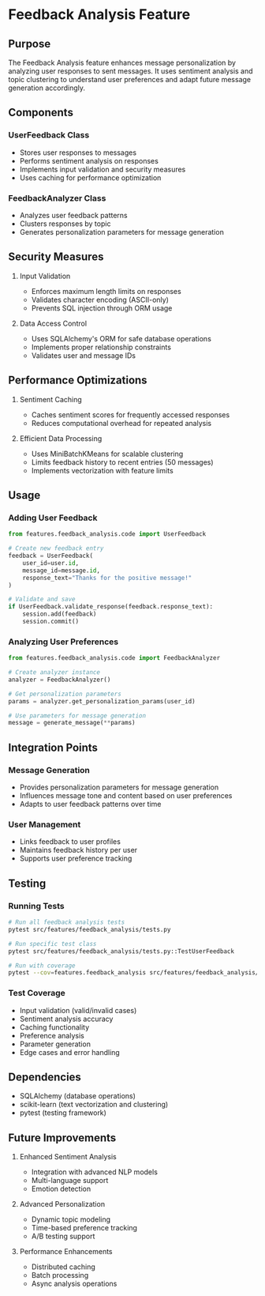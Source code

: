 # Feedback Analysis Feature

## Purpose
The Feedback Analysis feature enhances message personalization by analyzing user responses to sent messages. It uses sentiment analysis and topic clustering to understand user preferences and adapt future message generation accordingly.

## Components

### UserFeedback Class
- Stores user responses to messages
- Performs sentiment analysis on responses
- Implements input validation and security measures
- Uses caching for performance optimization

### FeedbackAnalyzer Class
- Analyzes user feedback patterns
- Clusters responses by topic
- Generates personalization parameters for message generation

## Security Measures
1. Input Validation
   - Enforces maximum length limits on responses
   - Validates character encoding (ASCII-only)
   - Prevents SQL injection through ORM usage

2. Data Access Control
   - Uses SQLAlchemy's ORM for safe database operations
   - Implements proper relationship constraints
   - Validates user and message IDs

## Performance Optimizations
1. Sentiment Caching
   - Caches sentiment scores for frequently accessed responses
   - Reduces computational overhead for repeated analysis

2. Efficient Data Processing
   - Uses MiniBatchKMeans for scalable clustering
   - Limits feedback history to recent entries (50 messages)
   - Implements vectorization with feature limits

## Usage

### Adding User Feedback
```python
from features.feedback_analysis.code import UserFeedback

# Create new feedback entry
feedback = UserFeedback(
    user_id=user.id,
    message_id=message.id,
    response_text="Thanks for the positive message!"
)

# Validate and save
if UserFeedback.validate_response(feedback.response_text):
    session.add(feedback)
    session.commit()
```

### Analyzing User Preferences
```python
from features.feedback_analysis.code import FeedbackAnalyzer

# Create analyzer instance
analyzer = FeedbackAnalyzer()

# Get personalization parameters
params = analyzer.get_personalization_params(user_id)

# Use parameters for message generation
message = generate_message(**params)
```

## Integration Points

### Message Generation
- Provides personalization parameters for message generation
- Influences message tone and content based on user preferences
- Adapts to user feedback patterns over time

### User Management
- Links feedback to user profiles
- Maintains feedback history per user
- Supports user preference tracking

## Testing

### Running Tests
```bash
# Run all feedback analysis tests
pytest src/features/feedback_analysis/tests.py

# Run specific test class
pytest src/features/feedback_analysis/tests.py::TestUserFeedback

# Run with coverage
pytest --cov=features.feedback_analysis src/features/feedback_analysis/tests.py
```

### Test Coverage
- Input validation (valid/invalid cases)
- Sentiment analysis accuracy
- Caching functionality
- Preference analysis
- Parameter generation
- Edge cases and error handling

## Dependencies
- SQLAlchemy (database operations)
- scikit-learn (text vectorization and clustering)
- pytest (testing framework)

## Future Improvements
1. Enhanced Sentiment Analysis
   - Integration with advanced NLP models
   - Multi-language support
   - Emotion detection

2. Advanced Personalization
   - Dynamic topic modeling
   - Time-based preference tracking
   - A/B testing support

3. Performance Enhancements
   - Distributed caching
   - Batch processing
   - Async analysis operations
